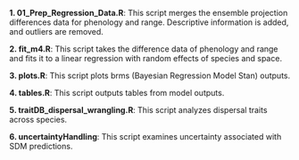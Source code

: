 **1. 01_Prep_Regression_Data.R**: This script merges the ensemble projection differences data for phenology and range. Descriptive information is added, and outliers are removed. 

**2. fit_m4.R**: This script takes the difference data of phenology and range and fits it to a linear regression with random effects of species and space.

**3. plots.R**: This script plots brms (Bayesian Regression Model Stan) outputs. 

**4. tables.R**: This script outputs tables from model outputs.

**5. traitDB_dispersal_wrangling.R**:  This script analyzes dispersal traits across species.

**6. uncertaintyHandling**: This script examines uncertainty associated with SDM predictions.
